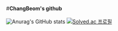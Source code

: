 #**ChangBeom's github**
<br/>
<br/>
![Anurag's GitHub stats](https://github-readme-stats.vercel.app/api?username=JeongChangBeom&show_icons=true&theme=radical)
[![Solved.ac
프로필](http://mazassumnida.wtf/api/generate_badge?boj={vmehr})](https://solved.ac/{handle})
